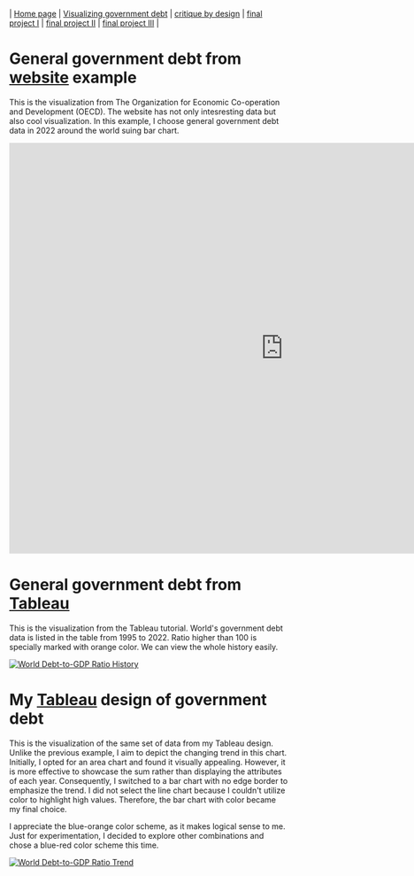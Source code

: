 | [Home page](https://xujinyun.github.io/MyDataStory/) | [Visualizing government debt](visualizing-government-debt) | [critique by design](critique-by-design) | [final project I](final-project-part-one) | [final project II](final-project-part-two) | [final project III](final-project-part-three) |


# General government debt from [website](https://data.oecd.org/chart/7kaf) example
This is the visualization from The Organization for Economic Co-operation and Development (OECD). The website has not only intesresting data but also cool visualization. In this example, I choose general government debt data in 2022 around the world suing bar chart.

<iframe src="https://data.oecd.org/chart/7kaf" width="989" height="742" style="border: 0" mozallowfullscreen="true" webkitallowfullscreen="true" allowfullscreen="true"><a href="https://data.oecd.org/chart/7kaf" target="_blank">OECD Chart: General government debt, Total, % of GDP, Annual, 2022</a></iframe>

# General government debt from [Tableau](https://public.tableau.com/views/Book1_17061572866280/Sheet1?:language=zh-CN&publish=yes&:display_count=n&:origin=viz_share_link)

This is the visualization from the Tableau tutorial. World's government debt data is listed in the table from 1995 to 2022. Ratio higher than 100 is specially marked with orange color. We can view the whole history easily.

<div class='tableauPlaceholder' id='viz1706547674108' style='position: relative'><noscript><a href='#'><img alt='World Debt-to-GDP Ratio History ' src='https:&#47;&#47;public.tableau.com&#47;static&#47;images&#47;Bo&#47;Book1_17061572866280&#47;Sheet1&#47;1_rss.png' style='border: none' /></a></noscript><object class='tableauViz'  style='display:none;'><param name='host_url' value='https%3A%2F%2Fpublic.tableau.com%2F' /> <param name='embed_code_version' value='3' /> <param name='site_root' value='' /><param name='name' value='Book1_17061572866280&#47;Sheet1' /><param name='tabs' value='no' /><param name='toolbar' value='yes' /><param name='static_image' value='https:&#47;&#47;public.tableau.com&#47;static&#47;images&#47;Bo&#47;Book1_17061572866280&#47;Sheet1&#47;1.png' /> <param name='animate_transition' value='yes' /><param name='display_static_image' value='yes' /><param name='display_spinner' value='yes' /><param name='display_overlay' value='yes' /><param name='display_count' value='yes' /><param name='language' value='en-US' /><param name='filter' value='publish=yes' /></object></div>       

<script type='text/javascript'>                    
    var divElement = document.getElementById('viz1706547674108');                    
    var vizElement = divElement.getElementsByTagName('object')[0];                    vizElement.style.width='100%';vizElement.style.height=(divElement.offsetWidth*0.75)+'px';                    
    var scriptElement = document.createElement('script');                    
    scriptElement.src = 'https://public.tableau.com/javascripts/api/viz_v1.js';                    
    vizElement.parentNode.insertBefore(scriptElement, vizElement);                
</script>



# My [Tableau](https://public.tableau.com/views/Book2_17065473969110/Sheet1?:language=zh-CN&publish=yes&:display_count=n&:origin=viz_share_link) design of government debt

This is the visualization of the same set of data from my Tableau design. Unlike the previous example, I aim to depict the changing trend in this chart. Initially, I opted for an area chart and found it visually appealing. However, it is more effective to showcase the sum rather than displaying the attributes of each year. Consequently, I switched to a bar chart with no edge border to emphasize the trend. I did not select the line chart because I couldn't utilize color to highlight high values. Therefore, the bar chart with color became my final choice.

I appreciate the blue-orange color scheme, as it makes logical sense to me. Just for experimentation, I decided to explore other combinations and chose a blue-red color scheme this time.

<div class='tableauPlaceholder' id='viz1706547409855' style='position: relative'><noscript><a href='#'><img alt='World Debt-to-GDP Ratio Trend ' src='https:&#47;&#47;public.tableau.com&#47;static&#47;images&#47;Bo&#47;Book2_17065473969110&#47;Sheet1&#47;1_rss.png' style='border: none' /></a></noscript><object class='tableauViz'  style='display:none;'><param name='host_url' value='https%3A%2F%2Fpublic.tableau.com%2F' /> <param name='embed_code_version' value='3' /> <param name='site_root' value='' /><param name='name' value='Book2_17065473969110&#47;Sheet1' /><param name='tabs' value='no' /><param name='toolbar' value='yes' /><param name='static_image' value='https:&#47;&#47;public.tableau.com&#47;static&#47;images&#47;Bo&#47;Book2_17065473969110&#47;Sheet1&#47;1.png' /> <param name='animate_transition' value='yes' /><param name='display_static_image' value='yes' /><param name='display_spinner' value='yes' /><param name='display_overlay' value='yes' /><param name='display_count' value='yes' /><param name='language' value='en-US' /><param name='filter' value='publish=yes' /></object></div>                

<script type='text/javascript'>                    
    var divElement = document.getElementById('viz1706547409855');                    
    var vizElement = divElement.getElementsByTagName('object')[0];                    vizElement.style.width='100%';vizElement.style.height=(divElement.offsetWidth*0.75)+'px';                    
    var scriptElement = document.createElement('script');                    
    scriptElement.src = 'https://public.tableau.com/javascripts/api/viz_v1.js';                    
    vizElement.parentNode.insertBefore(scriptElement, vizElement);                
</script>